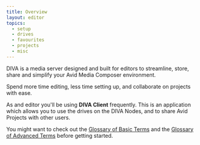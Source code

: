 ```yaml
---
title: Overview
layout: editor
topics:
  - setup
  - drives
  - favourites
  - projects
  - misc
---
```


DIVA is a media server designed and built for editors to streamline, store, share and simplify your Avid Media Composer environment.

Spend more time editing, less time setting up, and collaborate on projects with ease.

As and editor you'll be using <strong>DIVA Client</strong> frequently.
This is an application which allows you to use the drives on the DIVA Nodes, and to share Avid Projects with other users.

You might want to check out the [Glossary of Basic Terms](/v2/articles/glossary-basic.html) and the [Glossary of Advanced Terms](/v2/articles/glossary-advanced.html) before getting started.
